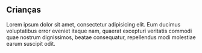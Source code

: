 ## Crianças

Lorem ipsum dolor sit amet, consectetur adipisicing elit. Eum ducimus voluptatibus error eveniet itaque nam, quaerat excepturi veritatis commodi quae nostrum dignissimos, beatae consequatur, repellendus modi molestiae earum suscipit odit.